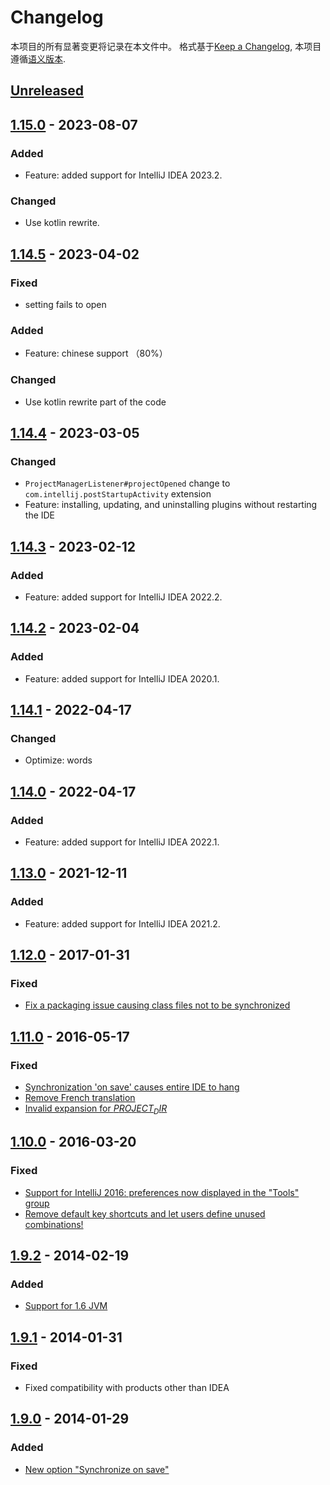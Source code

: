 <!-- Keep a Changelog guide -> https://keepachangelog.com -->

# Changelog
本项目的所有显著变更将记录在本文件中。
格式基于[Keep a Changelog](https://keepachangelog.com/en/1.0.0/),
本项目遵循[语义版本](https://semver.org/spec/v2.0.0.html).

## [Unreleased]

## [1.15.0] - 2023-08-07

### Added
- Feature: added support for IntelliJ IDEA 2023.2.

### Changed
- Use kotlin rewrite.

## [1.14.5] - 2023-04-02

### Fixed
- setting fails to open

### Added
- Feature: chinese support （80%）

### Changed
- Use kotlin rewrite part of the code

## [1.14.4] - 2023-03-05

### Changed
- `ProjectManagerListener#projectOpened` change to `com.intellij.postStartupActivity` extension
- Feature: installing, updating, and uninstalling plugins without restarting the IDE

## [1.14.3] - 2023-02-12

### Added
- Feature: added support for IntelliJ IDEA 2022.2.

## [1.14.2] - 2023-02-04

### Added
- Feature: added support for IntelliJ IDEA 2020.1.

## [1.14.1] - 2022-04-17

### Changed
- Optimize: words

## [1.14.0] - 2022-04-17

### Added
- Feature: added support for IntelliJ IDEA 2022.1.

## [1.13.0] - 2021-12-11

### Added
- Feature: added support for IntelliJ IDEA 2021.2.

## [1.12.0] - 2017-01-31

### Fixed
- [Fix a packaging issue causing class files not to be synchronized](https://github.com/syllant/idea-plugin-remotesynchronizer/issues/31)

## [1.11.0] - 2016-05-17

### Fixed
- [Synchronization 'on save' causes entire IDE to hang](https://github.com/syllant/idea-plugin-remotesynchronizer/issues/18)
- [Remove French translation](https://github.com/syllant/idea-plugin-remotesynchronizer/issues/26)
- [Invalid expansion for $PROJECT_DIR$](https://github.com/syllant/idea-plugin-remotesynchronizer/issues/28)

## [1.10.0] - 2016-03-20

### Fixed
- [Support for IntelliJ 2016: preferences now displayed in the "Tools" group](https://github.com/syllant/idea-plugin-remotesynchronizer/issues/20)
- [Remove default key shortcuts and let users define unused combinations!](https://github.com/syllant/idea-plugin-remotesynchronizer/issues/16)

## [1.9.2] - 2014-02-19

### Added
- [Support for 1.6 JVM](https://github.com/syllant/idea-plugin-revu/issues/10)

## [1.9.1] - 2014-01-31

### Fixed
- Fixed compatibility with products other than IDEA

## [1.9.0] - 2014-01-29

### Added
- [New option "Synchronize on save"](https://github.com/syllant/idea-plugin-remotesynchronizer/issues/8)

[Unreleased]: https://github.com/imyuyu/FileSyncPlugin/compare/v1.15.0...HEAD
[1.15.0]: https://github.com/imyuyu/FileSyncPlugin/compare/v1.14.5...v1.15.0
[1.14.5]: https://github.com/imyuyu/FileSyncPlugin/compare/v1.14.4...v1.14.5
[1.14.4]: https://github.com/imyuyu/FileSyncPlugin/compare/v1.14.2...v1.14.4
[1.14.3]: https://github.com/imyuyu/FileSyncPlugin/compare/v1.14.4...v1.14.3
[1.14.2]: https://github.com/imyuyu/FileSyncPlugin/compare/v1.14.1...v1.14.2
[1.14.1]: https://github.com/imyuyu/FileSyncPlugin/compare/v1.14.0...v1.14.1
[1.14.0]: https://github.com/imyuyu/FileSyncPlugin/compare/v1.13.0...v1.14.0
[1.13.0]: https://github.com/imyuyu/FileSyncPlugin/compare/v1.12.0...v1.13.0
[1.12.0]: https://github.com/imyuyu/FileSyncPlugin/compare/v1.11.0...v1.12.0
[1.11.0]: https://github.com/imyuyu/FileSyncPlugin/compare/v1.10.0...v1.11.0
[1.10.0]: https://github.com/imyuyu/FileSyncPlugin/compare/v1.9.2...v1.10.0
[1.9.2]: https://github.com/imyuyu/FileSyncPlugin/compare/v1.9.1...v1.9.2
[1.9.1]: https://github.com/imyuyu/FileSyncPlugin/compare/v1.9.0...v1.9.1
[1.9.0]: https://github.com/imyuyu/FileSyncPlugin/commits/v1.9.0
